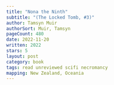 ```yaml
---
title: "Nona the Ninth"
subtitle: "(The Locked Tomb, #3)"
author: Tamsyn Muir
authorSort: Muir, Tamsyn
pageCount: 480
date: 2022-11-20
written: 2022
stars: 5
layout: post
category: book
tags: read unreviewed scifi necromancy
mapping: New Zealand, Oceania
---
```

